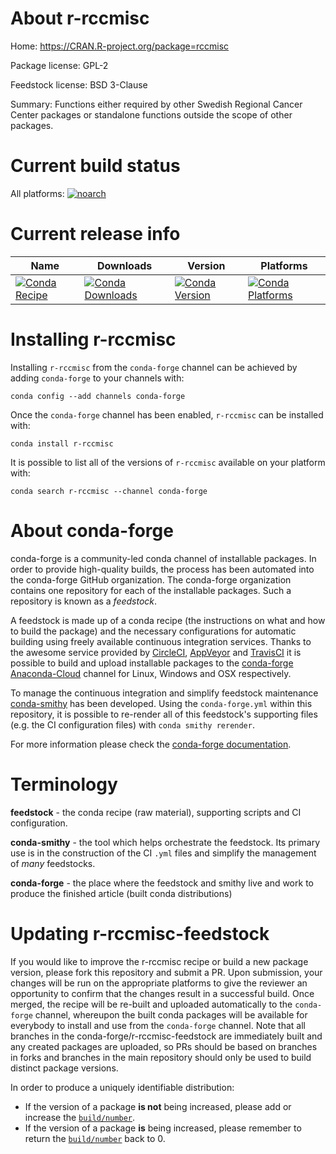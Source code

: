 About r-rccmisc
===============

Home: https://CRAN.R-project.org/package=rccmisc

Package license: GPL-2

Feedstock license: BSD 3-Clause

Summary: Functions either required by other Swedish Regional Cancer Center packages or standalone functions outside the scope of other packages.



Current build status
====================

All platforms:
[![noarch](https://img.shields.io/circleci/project/github/conda-forge/r-rccmisc-feedstock/master.svg?label=noarch)](https://circleci.com/gh/conda-forge/r-rccmisc-feedstock)

Current release info
====================

| Name | Downloads | Version | Platforms |
| --- | --- | --- | --- |
| [![Conda Recipe](https://img.shields.io/badge/recipe-r--rccmisc-green.svg)](https://anaconda.org/conda-forge/r-rccmisc) | [![Conda Downloads](https://img.shields.io/conda/dn/conda-forge/r-rccmisc.svg)](https://anaconda.org/conda-forge/r-rccmisc) | [![Conda Version](https://img.shields.io/conda/vn/conda-forge/r-rccmisc.svg)](https://anaconda.org/conda-forge/r-rccmisc) | [![Conda Platforms](https://img.shields.io/conda/pn/conda-forge/r-rccmisc.svg)](https://anaconda.org/conda-forge/r-rccmisc) |

Installing r-rccmisc
====================

Installing `r-rccmisc` from the `conda-forge` channel can be achieved by adding `conda-forge` to your channels with:

```
conda config --add channels conda-forge
```

Once the `conda-forge` channel has been enabled, `r-rccmisc` can be installed with:

```
conda install r-rccmisc
```

It is possible to list all of the versions of `r-rccmisc` available on your platform with:

```
conda search r-rccmisc --channel conda-forge
```


About conda-forge
=================

conda-forge is a community-led conda channel of installable packages.
In order to provide high-quality builds, the process has been automated into the
conda-forge GitHub organization. The conda-forge organization contains one repository
for each of the installable packages. Such a repository is known as a *feedstock*.

A feedstock is made up of a conda recipe (the instructions on what and how to build
the package) and the necessary configurations for automatic building using freely
available continuous integration services. Thanks to the awesome service provided by
[CircleCI](https://circleci.com/), [AppVeyor](https://www.appveyor.com/)
and [TravisCI](https://travis-ci.org/) it is possible to build and upload installable
packages to the [conda-forge](https://anaconda.org/conda-forge)
[Anaconda-Cloud](https://anaconda.org/) channel for Linux, Windows and OSX respectively.

To manage the continuous integration and simplify feedstock maintenance
[conda-smithy](https://github.com/conda-forge/conda-smithy) has been developed.
Using the ``conda-forge.yml`` within this repository, it is possible to re-render all of
this feedstock's supporting files (e.g. the CI configuration files) with ``conda smithy rerender``.

For more information please check the [conda-forge documentation](https://conda-forge.org/docs/).

Terminology
===========

**feedstock** - the conda recipe (raw material), supporting scripts and CI configuration.

**conda-smithy** - the tool which helps orchestrate the feedstock.
                   Its primary use is in the construction of the CI ``.yml`` files
                   and simplify the management of *many* feedstocks.

**conda-forge** - the place where the feedstock and smithy live and work to
                  produce the finished article (built conda distributions)


Updating r-rccmisc-feedstock
============================

If you would like to improve the r-rccmisc recipe or build a new
package version, please fork this repository and submit a PR. Upon submission,
your changes will be run on the appropriate platforms to give the reviewer an
opportunity to confirm that the changes result in a successful build. Once
merged, the recipe will be re-built and uploaded automatically to the
`conda-forge` channel, whereupon the built conda packages will be available for
everybody to install and use from the `conda-forge` channel.
Note that all branches in the conda-forge/r-rccmisc-feedstock are
immediately built and any created packages are uploaded, so PRs should be based
on branches in forks and branches in the main repository should only be used to
build distinct package versions.

In order to produce a uniquely identifiable distribution:
 * If the version of a package **is not** being increased, please add or increase
   the [``build/number``](https://conda.io/docs/user-guide/tasks/build-packages/define-metadata.html#build-number-and-string).
 * If the version of a package **is** being increased, please remember to return
   the [``build/number``](https://conda.io/docs/user-guide/tasks/build-packages/define-metadata.html#build-number-and-string)
   back to 0.
